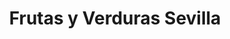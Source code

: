 ---
title: "Frutas y Verduras Sevilla"
url: /fuenlabrada/frutas-y-verduras-sevilla/
shop: comodidad
---